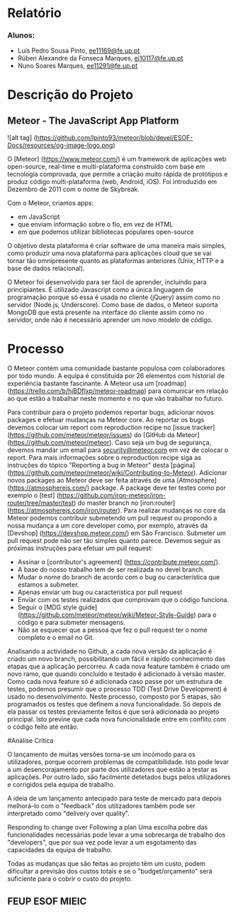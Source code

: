 # Relatório

### Alunos:
* Luís Pedro Sousa Pinto, ee11169@fe.up.pt
* Rúben Alexandre da Fonseca Marques, ei10117@fe.up.pt 
* Nuno Soares Marques, ee11291@fe.up.pt

# Descrição do Projeto

## Meteor - The JavaScript App Platform

![alt tag] (https://github.com/lpinto93/meteor/blob/devel/ESOF-Docs/resources/og-image-logo.png)

O [Meteor] (https://www.meteor.com/) é um framework de aplicações web open-source, real-time e multi-plataforma construído com base em tecnologia comprovada,
que permite a criação muito rápida de protótipos e produz código multi-plataforma (web, Android, iOS).
Foi introduzido em Dezembro de 2011 com o nome de Skybreak.

Com o Meteor, criamos apps:

* em JavaScript
* que enviam informação sobre o fio, em vez de HTML
* em que podemos utilizar bibliotecas populares open-source

O objetivo desta plataforma é criar software de uma maneira mais simples, como produzir uma nova plataforma para aplicações cloud
que se vai tornar tão omnipresente quanto as plataformas anteriores (Unix, HTTP e a base de dados relacional). 

O Meteor foi desenvolvido para ser fácil de aprender, incluíndo para principiantes. É utilizado Javascript como a única linguagem de programação porque só essa é usada no cliente (jQuery) assim como no servidor (Node.js, Underscore). Como base de dados, o Meteor suporta MongoDB que está presente na interface do cliente assim como no servidor, onde não é necessário aprender um novo modelo de código.

# Processo

O Meteor contém uma comunidade bastante populosa com colaboradores por todo mundo. A equipa é constituída por 26 elementos com
historial de experiência bastante fascinante. A Meteor usa um [roadmap] (https://trello.com/b/hjBDflxp/meteor-roadmap) para comunicar em relação ao que estão a trabalhar neste momento e no que vão trabalhar no futuro.

Para contribuir para o projeto podemos reportar bugs, adicionar novos packages e efetuar mudanças na Meteor core. Ao reportar os bugs devemos colocar um report com reproduction recipe no [issue tracker] (https://github.com/meteor/meteor/issues) do [GitHub da Meteor] (https://github.com/meteor/meteor). Caso seja um bug de segurança, devemos mandar um email para security@meteor.com em vez de colocar o report. Para mais informações sobre o reproduction recipe siga as instruções do tópico "Reporting a bug in Meteor" desta [página] (https://github.com/meteor/meteor/wiki/Contributing-to-Meteor).
Adicionar novos packages ao Meteor deve ser feita através de uma [Atmosphere] (https://atmospherejs.com/) package. A package deve ter testes como por exemplo o [test] (https://github.com/iron-meteor/iron-router/tree/master/test) do master branch no [iron:router] (https://atmospherejs.com/iron/router).
Para realizar mudanças no core da Meteor podemos contribuir submetendo um pull request ou propondo a nossa mudança a um core developer como, por exemplo, através da [Devshop] (https://devshop.meteor.com/) em São Francisco. Submeter um pull request pode não ser tão simples quanto parece. Devemos seguir as próximas instruções para efetuar um pull request:

* Assinar o [contributor's agreement] (https://contribute.meteor.com/).
* A base do nosso trabalho tem de ser realizada no devel branch. 
* Mudar o nome do branch de acordo com o bug ou característica que estamos a submeter.
* Apenas enviar um bug ou característica por pull request
* Enviar com os testes realizados que comprovam que o código funciona.
* Seguir o [MDG style guide] (https://github.com/meteor/meteor/wiki/Meteor-Style-Guide) para o código e para submeter mensagens.
* Não se esquecer que a pessoa que fez o pull request ter o nome completo e o email no Git.

Analisando a actividade no Github, a cada nova versão da aplicação é criado um novo branch, possibilitando um fácil e rápido conhecimento das etapas que a aplicação percorreu. A cada nova feature também é criado um novo ramo, que quando concluído e testado é adicionado à versão master. Como cada nova feature só é adicionada caso passe por um estrutura de testes, podemos presumir que o processo TDD (Test Drive Development) é usado no desenvolvimento. Neste processo, composto por 5 etapas, são programados os testes que definem a nova funcionalidade. Só depois de ela passar os testes previamente feitos é que será adicionada ao projeto principal. Isto previne que cada nova funcionalidade entre em conflito com o código feito até então.

#Análise Crítica

O lançamento de muitas versões torna-se um incómodo para os utilizadores, porque ocorrem problemas de compatibilidade. Isto pode levar a um desencorajamento por parte dos utilizadores que estão a testar as aplicações. Por outro lado, são facilmente detetados bugs pelos utilizadores e corrigidos pela equipa de trabalho.

A ideia de um lançamento antecipado para teste de mercado para depois melhorá-lo com o "feedback" dos utilizadores também pode ser interpretado como "delivery over quality".

Responding to change over Following a plan
Uma escolha pobre das funcionalidades necessárias pode levar a uma sobrecarga de trabalho dos "developers", que por sua vez pode levar a um esgotamento das capacidades da equipa de trabalho.

Todas as mudanças que são feitas ao projeto têm um custo, podem dificultar a previsão dos custos totais e se o "budget/orçamento" será suficiente para o cobrir o custo do projeto.

## FEUP ESOF  MIEIC
